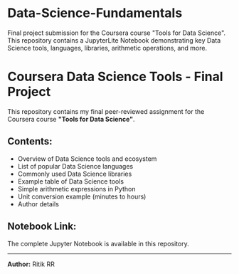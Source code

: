 # Data-Science-Fundamentals
Final project submission for the Coursera course "Tools for Data Science". This repository contains a JupyterLite Notebook demonstrating key Data Science tools, languages, libraries, arithmetic operations, and more.
# Coursera Data Science Tools - Final Project

This repository contains my final peer-reviewed assignment for the Coursera course **"Tools for Data Science"**.

## Contents:

- Overview of Data Science tools and ecosystem
- List of popular Data Science languages
- Commonly used Data Science libraries
- Example table of Data Science tools
- Simple arithmetic expressions in Python
- Unit conversion example (minutes to hours)
- Author details

## Notebook Link:

The complete Jupyter Notebook is available in this repository.

---

**Author:** Ritik RR
